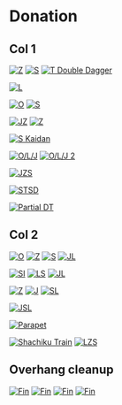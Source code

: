 Donation
=========

Col 1
-------

[![Z](https://fumen-svg-server--eight041.repl.co/?delay=1500&data=v115%40%2BgB8AeF8AeI8AeI8AeI8JeAgWBA6AAAAjgQ4FeAtBe%3FR4DeBtCeQ4DeAtweAAPAA)](https://harddrop.com/fumen/?v115@+gB8AeF8AeI8AeI8AeI8JeAgWBA6AAAAjgQ4FeAtBe?R4DeBtCeQ4DeAtweAAPAA)
[![S](https://fumen-svg-server--eight041.repl.co/?delay=1500&data=v115%40%2BgB8AeF8AeI8AeI8AeI8JeAgWBAzAAAAqgR4GeR45e%3FAAA)](https://harddrop.com/fumen/?v115@+gB8AeF8AeI8AeI8AeI8JeAgWBAzAAAAqgR4GeR45e?AAA)
[![T Double Dagger](https://fumen-svg-server--eight041.repl.co/?delay=1500&data=v115%40%2BgB8AeF8AeI8AeI8AeI8JeAgWTAUoo2AEHxhDs488A%3FQG7xDnI6CAPgQ4IeR4DeBtCeQ4DewwBtAeBtDexwCeBtCew%3FwweAAA)](https://harddrop.com/fumen/?v115@+gB8AeF8AeI8AeI8AeI8JeAgWTAUoo2AEHxhDs488A?QG7xDnI6CAPgQ4IeR4DeBtCeQ4DewwBtAeBtDexwCeBtCew?wweAAA)

[![L](https://fumen-svg-server--eight041.repl.co/?delay=1500&data=v115%40IhC8AeE8AeI8AeI8JeAgWBAsAAAA4gBtCeilCeBtBe%3FglmeAAA)](https://harddrop.com/fumen/?v115@IhC8AeE8AeI8AeI8JeAgWBAsAAAA4gBtCeilCeBtBe?glmeAAA)

[![O](https://fumen-svg-server--eight041.repl.co/?delay=1500&data=v115%40%2FgB8AeE8AeI8AeI8AeI8JeAgWBAvAAAAigAtHeBtFe%3FRpAtGeRpveAAA)](https://harddrop.com/fumen/?v115@/gB8AeE8AeI8AeI8AeI8JeAgWBAvAAAAigAtHeBtFe?RpAtGeRpveAAA)
[![S](https://fumen-svg-server--eight041.repl.co/?delay=1500&data=v115%40%2FgB8AeE8AeI8AeI8AeI8JeAgWBAzAAAAugBtDeR4Ce%3FBtBeR4veAAPAA)](https://harddrop.com/fumen/?v115@/gB8AeE8AeI8AeI8AeI8JeAgWBAzAAAAugBtDeR4Ce?BtBeR4veAAPAA)

[![JZ](https://fumen-svg-server--eight041.repl.co/?delay=1500&data=v115%40BhF8AeI8AeI8AeI8JeAgWCAqXBAAhgAtHeBtGeg0At%3FHei0ueAAA)](https://harddrop.com/fumen/?v115@BhF8AeI8AeI8AeI8JeAgWCAqXBAAhgAtHeBtGeg0At?Hei0ueAAA)
[![Z](https://fumen-svg-server--eight041.repl.co/?delay=1500&data=v115%40BhF8AeI8AeI8AeI8JeAgWBA6AAAAjgQ4IeR4DeBtCe%3FQ4EeBtueAAPAA)](https://harddrop.com/fumen/?v115@BhF8AeI8AeI8AeI8JeAgWBA6AAAAjgQ4IeR4DeBtCe?Q4EeBtueAAPAA)

[![S Kaidan](https://fumen-svg-server--eight041.repl.co/?delay=1500&data=v115%402gE8DeG8BeI8AeI8AeI8JeAgWKAToo2ALyFoDB2BAA%3FigBtEeQ4CeBtBeRpR4FeRpAeQ4veAAPAA)](https://harddrop.com/fumen/?v115@2gE8DeG8BeI8AeI8AeI8JeAgWKAToo2ALyFoDB2BAA?igBtEeQ4CeBtBeRpR4FeRpAeQ4veAAPAA)

[![O/L/J](https://fumen-svg-server--eight041.repl.co/?delay=1500&data=v115%40AhA8AeE8AeI8AeI8AeI8JeAgWFAPXL0AqAAAAqghlB%3FeBtCeRpglCeBtBeRpglueAAPAAqgxwGeBtHeRaveAAAqgBP%3FGeQaAPwhGeCtueAAAkgQ4EewhQpBeRpCegWwhQpCeQpAPBe%3FgWweAAAggglIegWgHGeglgWAPGeglweAAAggAtIeAtIeAtH%3FeCPueAAA)](https://harddrop.com/fumen/?v115@AhA8AeE8AeI8AeI8AeI8JeAgWFAPXL0AqAAAAqghlB?eBtCeRpglCeBtBeRpglueAAPAAqgxwGeBtHeRaveAAAqgBP?GeQaAPwhGeCtueAAAkgQ4EewhQpBeRpCegWwhQpCeQpAPBe?gWweAAAggglIegWgHGeglgWAPGeglweAAAggAtIeAtIeAtH?eCPueAAA)
[![O/L/J 2](https://fumen-svg-server--eight041.repl.co/?delay=1500&data=v115%402gA8AeE8CeG8AeI8AeI8AeI8JeAgWJAPXL0AKoo2AS%3FAAAAkgBtCeilCeBtBeglRpHeRpueAAApgwwIewwAtQaHeAt%3FQaueAAApgAPwhAtGeBPAtHeQaAtueAAAagQ4IeRpCeRpDeQ%3FpAPBexhIehWueAAAhgglGeCPGehlIeAPglueAAA)](https://harddrop.com/fumen/?v115@2gA8AeE8CeG8AeI8AeI8AeI8JeAgWJAPXL0AKoo2AS?AAAAkgBtCeilCeBtBeglRpHeRpueAAApgwwIewwAtQaHeAt?QaueAAApgAPwhAtGeBPAtHeQaAtueAAAagQ4IeRpCeRpDeQ?pAPBexhIehWueAAAhgglGeCPGehlIeAPglueAAA)

[![JZS](https://fumen-svg-server--eight041.repl.co/?delay=1500&data=v115%40wgC8DeA8AeD8DeF8AeI8AeI8AeI8JeAgWDAqH0BAgg%3FAtAeR4EeBtR4FeAti0Ieg0teAAA)](https://harddrop.com/fumen/?v115@wgC8DeA8AeD8DeF8AeI8AeI8AeI8JeAgWDAqH0BAgg?AtAeR4EeBtR4FeAti0Ieg0teAAA)

[![STSD](https://fumen-svg-server--eight041.repl.co/?delay=1500&data=v115%40DhD8AeI8AeI8AeI8JeAgWEAz%2BT7BagBtIeBtBeilR4%3FAeRpBeglg0R4BeRpCei0teAAPAA)](https://harddrop.com/fumen/?v115@DhD8AeI8AeI8AeI8JeAgWEAz+T7BagBtIeBtBeilR4?AeRpBeglg0R4BeRpCei0teAAPAA)

[![Partial DT](https://fumen-svg-server--eight041.repl.co/?delay=1500&data=v115%403gF8DeF8AeI8AeI8AeI8JeAgWMAQCaeEpikTASYxwC%3FEghlIeglFeR4AeglEeR4BeBtDeh0CeBtCeg0RpGeg0RpueA%3FAApgxSHewSAeQaGeAPRaueAAApgQaAtHeQaAtwwIewwueAA%3FApgglwSHeAtxSGeBtQaueAAA)](https://harddrop.com/fumen/?v115@3gF8DeF8AeI8AeI8AeI8JeAgWMAQCaeEpikTASYxwC?EghlIeglFeR4AeglEeR4BeBtDeh0CeBtCeg0RpGeg0RpueA?AApgxSHewSAeQaGeAPRaueAAApgQaAtHeQaAtwwIewwueAA?ApgglwSHeAtxSGeBtQaueAAA)

Col 2
------

[![O](https://fumen-svg-server--eight041.repl.co/?delay=1500&data=v115%401gA8AeG8AeI8AeI8AeI8AeH8JeAgWBAvAAAAjgBtDe%3FRpCeBtCeRp5eAAA)](https://harddrop.com/fumen/?v115@1gA8AeG8AeI8AeI8AeI8AeH8JeAgWBAvAAAAjgBtDe?RpCeBtCeRp5eAAA)
[![Z](https://fumen-svg-server--eight041.repl.co/?delay=1500&data=v115%401gA8AeF8BeI8AeI8AeI8AeH8JeAgWBA6AAAALgwhIe%3FwhCeQ4EewhCeR4DewhAtCeQ4DeBtHeAtweAAA)](https://harddrop.com/fumen/?v115@1gA8AeF8BeI8AeI8AeI8AeH8JeAgWBA6AAAALgwhIe?whCeQ4EewhCeR4DewhAtCeQ4DeBtHeAtweAAA)
[![S](https://fumen-svg-server--eight041.repl.co/?delay=1500&data=v115%409gA8AeA8AeG8AeI8AeI8AeH8JeAgWBAzAAAApgQ4Ce%3FBtDeR4CeBtDeQ4veAAA)](https://harddrop.com/fumen/?v115@9gA8AeA8AeG8AeI8AeI8AeH8JeAgWBAzAAAApgQ4Ce?BtDeR4CeBtDeQ4veAAA)
[![JL](https://fumen-svg-server--eight041.repl.co/?delay=1500&data=v115%40%2FgA8AeF8BeH8BeI8AeH8JeAgWCAqCBAAfgglIeglCe%3FBtDehlCeBtCeh0Heg0Ieg0ceAAA)](https://harddrop.com/fumen/?v115@/gA8AeF8BeH8BeI8AeH8JeAgWCAqCBAAfgglIeglCe?BtDehlCeBtCeh0Heg0Ieg0ceAAA)

[![SI](https://fumen-svg-server--eight041.repl.co/?delay=1500&data=v115%40%2FgB8AeF8AeI8AeI8AeH8JeAgWCAT%2BAAAVgwhIewhIe%3FwhDeBtCewhR4CeBtBeR4veAAPAA)](https://harddrop.com/fumen/?v115@/gB8AeF8AeI8AeI8AeH8JeAgWCAT+AAAVgwhIewhIe?whDeBtCewhR4CeBtBeR4veAAPAA)
[![LS](https://fumen-svg-server--eight041.repl.co/?delay=1500&data=v115%40%2FgB8AeF8AeI8AeI8AeH8JeAgWCAMNBAApgglAeR4Fe%3FglR4GehlveAAPAA)](https://harddrop.com/fumen/?v115@/gB8AeF8AeI8AeI8AeH8JeAgWCAMNBAApgglAeR4Fe?glR4GehlveAAPAA)
[![JL](https://fumen-svg-server--eight041.repl.co/?delay=1500&data=v115%40AhA8AeF8BeH8AeI8AeH8JeAgWCAqCBAArgglBeBtCe%3FilCeBtBei0Ieg0keAAArggWBeBPCeiWCeBPBeiHGeAAAegl%3FkeAAApgg0DeBtCei0CeBtBeilGeglmeAAA)](https://harddrop.com/fumen/?v115@AhA8AeF8BeH8AeI8AeH8JeAgWCAqCBAArgglBeBtCe?ilCeBtBei0Ieg0keAAArggWBeBPCeiWCeBPBeiHGeAAAegl?keAAApgg0DeBtCei0CeBtBeilGeglmeAAA)

[![Z](https://fumen-svg-server--eight041.repl.co/?delay=1500&data=v115%409gA8BeB8AeE8AeI8AeI8AeH8JeAgWBA6AAAAsgR4Ee%3FBtR4GeBtueAAPAArgQpAPwDGeBP3eAAAhgglIeQawSHeRa3%3FeAAAhggWg0HegWg0HeBt3eAAAhgg0AeAtGeg0gWAtHegW3e%3FAAA)](https://harddrop.com/fumen/?v115@9gA8BeB8AeE8AeI8AeI8AeH8JeAgWBA6AAAAsgR4Ee?BtR4GeBtueAAPAArgQpAPwDGeBP3eAAAhgglIeQawSHeRa3?eAAAhggWg0HegWg0HeBt3eAAAhgg0AeAtGeg0gWAtHegW3e?AAA)
[![J](https://fumen-svg-server--eight041.repl.co/?delay=1500&data=v115%409gA8BeB8AeE8AeI8AeI8AeH8JeAgWBAqAAAAjgAtHe%3FBtEei0AtHeg0ueAAA)](https://harddrop.com/fumen/?v115@9gA8BeB8AeE8AeI8AeI8AeH8JeAgWBAqAAAAjgAtHe?BtEei0AtHeg0ueAAA)
[![SL](https://fumen-svg-server--eight041.repl.co/?delay=1500&data=v115%409gA8BeB8AeE8AeI8AeI8AeH8JeAgWCAzCBAAfgglIe%3FglEeBtBehlR4CeBtBeR4ueAAA)](https://harddrop.com/fumen/?v115@9gA8BeB8AeE8AeI8AeI8AeH8JeAgWCAzCBAAfgglIe?glEeBtBehlR4CeBtBeR4ueAAA)

[![JSL](https://fumen-svg-server--eight041.repl.co/?delay=1500&data=v115%40ugE8EeE8CeA8AeF8AeI8AeI8AeH8JeAgWDAKNkBAVg%3FglCeBtDeglDeBtCehlR4Feg0R4Gei0ueAAA)](https://harddrop.com/fumen/?v115@ugE8EeE8CeA8AeF8AeI8AeI8AeH8JeAgWDAKNkBAVg?glCeBtDeglDeBtCehlR4Feg0R4Gei0ueAAA)

[![Parapet](https://fumen-svg-server--eight041.repl.co/?delay=1500&data=v115%402gH8AeI8AeI8AeI8AeH8JeAgWHAQCSeDwo%2BCAfgglB%3FeBtEeglCeBtDehl5eAAA)](https://harddrop.com/fumen/?v115@2gH8AeI8AeI8AeI8AeH8JeAgWHAQCSeDwo+CAfgglB?eBtEeglCeBtDehl5eAAA)

[![Shachiku Train](https://fumen-svg-server--eight041.repl.co/?delay=1500&data=v115%403gF8DeG8AeI8AeI8AeH8JeAgWQAz8bkDoeihEFbEwC%3Fyy1JEZgQ4IeR4Deh0CeQ4Deg0BtGeg0AeBtteAAA)](https://harddrop.com/fumen/?v115@3gF8DeG8AeI8AeI8AeH8JeAgWQAz8bkDoeihEFbEwC?yy1JEZgQ4IeR4Deh0CeQ4Deg0BtGeg0AeBtteAAA)
[![LZS](https://fumen-svg-server--eight041.repl.co/?delay=1500&data=v115%40ChF8AeI8AeI8AeH8JeAgWDAsH0BAkgQ4DeglDeR4Ce%3FglBtCeQ4CehlBtteAAA)](https://harddrop.com/fumen/?v115@ChF8AeI8AeI8AeH8JeAgWDAsH0BAkgQ4DeglDeR4Ce?glBtCeQ4CehlBtteAAA)

Overhang cleanup
----------------

[![Fin](https://fumen-svg-server--eight041.repl.co/?data=v115%40zgE8BeH8DeF8DeH8BeI8AeA8JeAgWDAGOxCAvhEdif%3FFiflifdtBAAA)](https://harddrop.com/fumen/?v115@zgE8BeH8DeF8DeH8BeI8AeA8JeAgWDAGOxCAvhEdif?FiflifdtBAAA)
[![Fin](https://fumen-svg-server--eight041.repl.co/?delay=1500&data=v115%40HhE8BeH8DeF8CeB8JeAgWDAGOxCA3gR4BeRpCeR4Ce%3FRpEeglIeglIehlMeAAA)](https://harddrop.com/fumen/?v115@HhE8BeH8DeF8CeB8JeAgWDAGOxCA3gR4BeRpCeR4Ce?RpEeglIeglIehlMeAAA)
[![Fin](https://fumen-svg-server--eight041.repl.co/?delay=1500&data=v115%40HhE8BeH8DeF8CeB8JeAgWDAGOxCA2gR4DeglBeR4Ce%3FilFeg0Ieg0Heh0MeAAA)](https://harddrop.com/fumen/?v115@HhE8BeH8DeF8CeB8JeAgWDAGOxCA2gR4DeglBeR4Ce?ilFeg0Ieg0Heh0MeAAA)
[![Fin](https://fumen-svg-server--eight041.repl.co/?delay=1500&data=v115%40HhE8BeH8DeF8CeB8JeAgWDAGOxCA2gR4DeglBeR4Ce%3FilFeAtHeBtHeAtNeAAA)](https://harddrop.com/fumen/?v115@HhE8BeH8DeF8CeB8JeAgWDAGOxCA2gR4DeglBeR4Ce?ilFeAtHeBtHeAtNeAAA)
